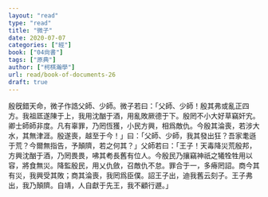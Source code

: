 ```yaml
---
layout: "read"
type: "read"
title: "微子"
date: 2020-07-07
categories: ["經"]
book: ["04尙書"]
tags: ["原典"]
author: ["柯棋瀚學"]
url: read/book-of-documents-26
draft: true
---
```


殷旣錯天命，微子作誥父師、少師。微子若曰：「父師、少師！殷其弗或亂正四方。我祖厎遂陳于上，我用沈酗于酒，用亂敗厥德于下。殷罔不小大好草竊奸宄。卿士師師非度。凡有辜罪，乃罔恆獲，小民方興，相爲敵仇。今殷其淪喪，若涉大水，其無津涯。殷遂喪，越至于今！」曰：「父師、少師，我其發出狂？吾家耄遜于荒？今爾無指告，予顛隮，若之何其？」父師若曰：「王子！天毒降災荒殷邦，方興沈酗于酒，乃罔畏畏，咈其耇長舊有位人。今殷民乃攘竊神祇之犧牷牲用以容，將食無災。降監殷民，用乂仇斂，召敵仇不怠。罪合于一，多瘠罔詔。商今其有災，我興受其敗；商其淪喪，我罔爲臣僕。詔王子出，迪我舊云刻子。王子弗出，我乃顛隮。自靖，人自獻于先王，我不顧行遯。」
